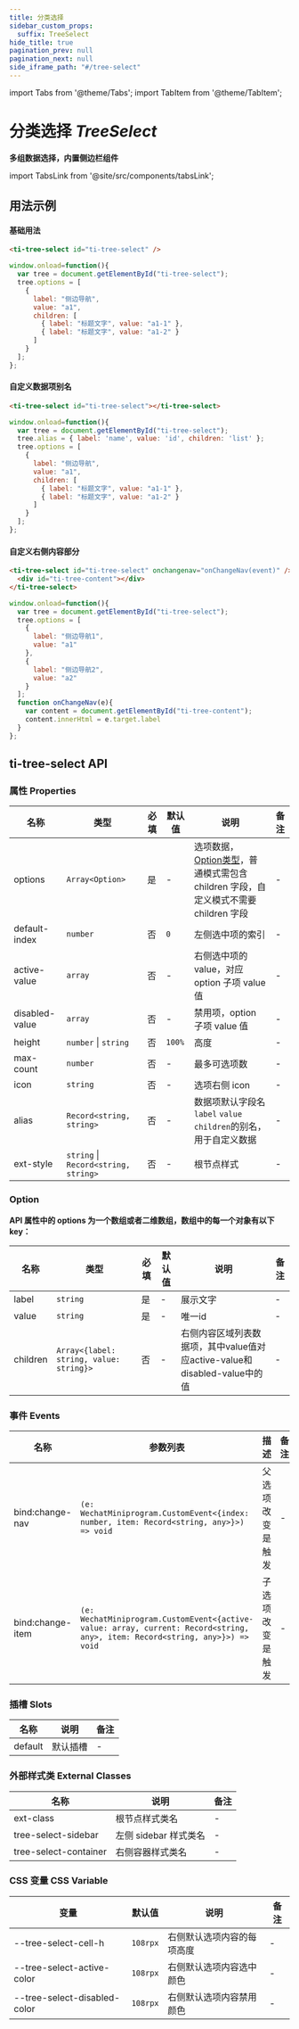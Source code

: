 ```yaml
---
title: 分类选择
sidebar_custom_props:
  suffix: TreeSelect
hide_title: true
pagination_prev: null
pagination_next: null
side_iframe_path: "#/tree-select"
---
```


import Tabs from '@theme/Tabs';
import TabItem from '@theme/TabItem';

# 分类选择 _TreeSelect_
**多组数据选择，内置侧边栏组件**

import TabsLink from '@site/src/components/tabsLink';

<TabsLink id="ti-tree-select-api" />

## 用法示例

#### 基础用法
<Tabs>
<TabItem value="html" label="index.html">

```html showLineNumbers
<ti-tree-select id="ti-tree-select" />
```
</TabItem>
<TabItem value="js" label="index.js">

```js showLineNumbers
window.onload=function(){
  var tree = document.getElementById("ti-tree-select");
  tree.options = [
    {
      label: "侧边导航",
      value: "a1",
      children: [
        { label: "标题文字", value: "a1-1" },
        { label: "标题文字", value: "a1-2" }
      ]
    }
  ];
};
```
</TabItem>
</Tabs>

#### 自定义数据项别名
<Tabs>
<TabItem value="html" label="index.html">

```html showLineNumbers
<ti-tree-select id="ti-tree-select"></ti-tree-select>
```
</TabItem>
<TabItem value="js" label="index.js">

```js showLineNumbers
window.onload=function(){
  var tree = document.getElementById("ti-tree-select");
  tree.alias = { label: 'name', value: 'id', children: 'list' };
  tree.options = [
    {
      label: "侧边导航",
      value: "a1",
      children: [
        { label: "标题文字", value: "a1-1" },
        { label: "标题文字", value: "a1-2" }
      ]
    }
  ];
};
```
</TabItem>
</Tabs>

#### 自定义右侧内容部分
<Tabs>
<TabItem value="html" label="index.html">

```html showLineNumbers
<ti-tree-select id="ti-tree-select" onchangenav="onChangeNav(event)" />
  <div id="ti-tree-content"></div>
</ti-tree-select>
```
</TabItem>
<TabItem value="js" label="index.js">

```js showLineNumbers
window.onload=function(){
  var tree = document.getElementById("ti-tree-select");
  tree.options = [
    {
      label: "侧边导航1",
      value: "a1"
    },
    {
      label: "侧边导航2",
      value: "a2"
    }
  ];
  function onChangeNav(e){
    var content = document.getElementById("ti-tree-content");
    content.innerHtml = e.target.label
  }
};
```
</TabItem>
</Tabs>

## ti-tree-select API
### 属性 **Properties**

| 名称          | 类型                                 | 必填 | 默认值 | 说明                                                                   | 备注 |
| ------------- | ------------------------------------ | ---- | ------ | ---------------------------------------------------------------------- | ---- |
| options       | `Array<Option>`                      | 是   | -      | 选项数据，[Option类型](#option)，普通模式需包含 children 字段，自定义模式不需要 children 字段 | -    |
| default-index  | `number`                             | 否   | `0`    | 左侧选中项的索引                                                       | -    |
| active-value   | `array`                              | 否   | -      | 右侧选中项的 value，对应option 子项 value 值                           | -    |
| disabled-value | `array`                              | 否   | -      | 禁用项，option 子项 value 值                                           | -    |
| height        | `number` \| `string`                 | 否   | `100%` | 高度                                                                   | -    |
| max-count      | `number`                             | 否   | -      | 最多可选项数                                                           | -    |
| icon          | `string`                             | 否   | -      | 选项右侧 icon                                                          | -    |
| alias         | `Record<string, string>`             | 否   | -      | 数据项默认字段名`label` `value` `children`的别名，用于自定义数据                                    | -    |
| ext-style      | `string` \| `Record<string, string>` | 否   | -      | 根节点样式                                                             | -    |

### Option
**API 属性中的 options 为一个数组或者二维数组，数组中的每一个对象有以下 key：**

| 名称     | 类型                                    | 必填 | 默认值 | 说明                                                                    | 备注 |
| -------- | --------------------------------------- | ---- | ------ | ----------------------------------------------------------------------- | ---- |
| label    | `string`                                | 是   | -      | 展示文字                                                                | -    |
| value    | `string`                                | 是   | -      | 唯一id                                                                  | -    |
| children | `Array<{label: string, value: string}>` | 否   | -      | 右侧内容区域列表数据项，其中value值对应active-value和disabled-value中的值 | -    |

### 事件 **Events**

| 名称         | 参数列表                                                                                               | 描述             | 备注 |
| ------------ | ------------------------------------------------------------------------------------------------------ | ---------------- | ---- |
| bind:change-nav  | `(e: WechatMiniprogram.CustomEvent<{index: number, item: Record<string, any>}>) => void`                                    | 父选项改变是触发 | -    |
| bind:change-item | `(e: WechatMiniprogram.CustomEvent<{active-value: array, current: Record<string, any>, item: Record<string, any>}>) => void` | 子选项改变是触发 | -    |

### 插槽 **Slots**

| 名称    | 说明     | 备注 |
| ------- | -------- | ---- |
| default | 默认插槽 | -    |

### 外部样式类 **External Classes**

| 名称                | 说明                  | 备注 |
| ------------------- | --------------------- | ---- |
| ext-class            | 根节点样式类名        | -    |
| tree-select-sidebar   | 左侧 sidebar 样式类名 | -    |
| tree-select-container | 右侧容器样式类名      | -    |

### CSS 变量 **CSS Variable**

| 变量                         | 默认值  | 说明                       | 备注 |
| ---------------------------- | ------- | -------------------------- | ---- |
| --tree-select-cell-h         | `108rpx` | 右侧默认选项内容的每项高度 | - |
| --tree-select-active-color   | `108rpx` | 右侧默认选项内容选中颜色   | - |
| --tree-select-disabled-color | `108rpx` | 右侧默认选项内容禁用颜色   | - |